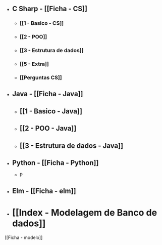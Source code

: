 - ## C Sharp - [[Ficha - CS]]
	- ### [[1 - Basico - CS]]
	- ### [[2 - POO]]
	- ### [[3 - Estrutura de dados]]
	- ### [[5 - Extra]]
	- ### [[Perguntas CS]]
- ## Java - [[Ficha - Java]]
	- ## [[1 - Basico - Java]]
	- ## [[2 - POO - Java]]
	- ## [[3 - Estrutura de dados - Java]]
- ## Python - [[Ficha - Python]]
	- P
- ## Elm - [[Ficha - elm]]
- # [[Index - Modelagem de Banco de dados]]
[[Ficha - modelo]]